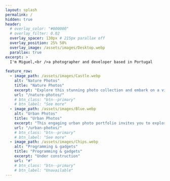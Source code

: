 ```yaml
---
layout: splash
permalink: /
hidden: true
header:
  # overlay_color: "#000000"
  # overlay_filter: 0.02
  overlay_spacer: 130px # 215px parallax off
  overlay_position: 25% 50%
  overlay_image: /assets/images/Desktop.webp
  parallax: true
excerpt: >
  I'm Miguel,<br />a photographer and developer based in Portugal
  
feature_row:
  - image_path: /assets/images/Castle.webp
    alt: "Nature Photos"
    title: "Nature Photos"
    excerpt: "Explore this stunning photo collection and embark on a visual voyage through breathtaking vistas and exquisite natural elements expertly shot using the power of a phone camera."
    url: "/nature-photos/"
    # btn_class: "btn--primary"
    # btn_label: "See more"
  - image_path: /assets/images/Blue.webp
    alt: "Urban Photos"
    title: "Urban Photos"
    excerpt: "This engaging urban photo portfolio invites you to explore the vibrant rhythm of city life through my lens as I unveil the hidden gems, dynamic street scenes, and architectural marvels captured with the artistry of a phone camera."
    url: "/urban-photos/"
    # btn_class: "btn--primary"
    # btn_label: "See more"
  - image_path: /assets/images/Chips.webp
    alt: "Programming & gadgets"
    title: "Programming & gadgets"
    excerpt: "Under construction"
    url: "#"
    # btn_class: "btn--primary"
    # btn_label: "Unavailable"      
---
```

